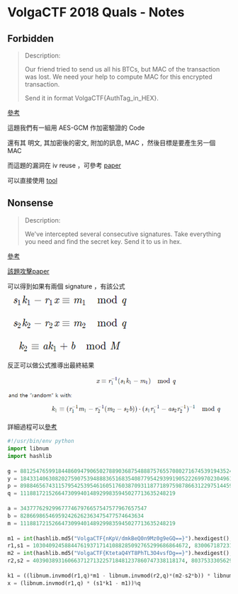 # VolgaCTF 2018 Quals - Notes


## Forbidden
> Description:
>
> Our friend tried to send us all his BTCs, but MAC of the transaction was lost. We need your help to compute MAC for this encrypted transaction.
> 
> Send it in format VolgaCTF{AuthTag_in_HEX}.

[參考](https://ctftime.org/task/5608)

這題我們有一組用 AES-GCM 作加密驗證的 Code

還有其 明文, 其加密後的密文, 附加的訊息, MAC ，然後目標是要產生另一個 MAC

而這題的漏洞在 iv reuse ，可參考 [paper](https://www.usenix.org/system/files/conference/woot16/woot16-paper-bock.pdf)

可以直接使用 [tool](https://github.com/nonce-disrespect/nonce-disrespect/tree/master/tool)

## Nonsense
> Description:
>
> We've intercepted several consecutive signatures. Take everything you need and find the secret key. Send it to us in hex.

[參考](https://ctftime.org/event/539)

[該題攻擊paper](https://link.springer.com/content/pdf/10.1007%2FBFb0052242.pdf)

可以得到如果有兩個 signature ，有該公式
![image](./img/X81IIut.png)

反正可以做公式推導出最終結果

![image](./img/SaqtWbL.png)

詳細過程可以[參考](https://github.com/VoidHack/write-ups/tree/master/VolgaCTF%202018%20Quals/crypto/Nonsense)



```python
#!/usr/bin/env python
import libnum
import hashlib

g = 88125476599184486094790650278890368754888757655708027167453919435240304366395317529470831972495061725782138055221217302201589783769854366885231779596493602609634987052252863192229681106120745605931395095346012008056087730365567429009621913663891364224332141824100071928803984724198563312854816667719924760795
y = 18433140630820275907539488836516835408779542939919052226997023049612786224410259583219376467254099629677919271852380455772458762645735404211432242965871926570632297310903219184400775850110990886397212284518923292433738871549404880989194321082225561448101852260505727288411231941413212099434438610673556403084
p = 89884656743115795425395461605176038709311877189759878663122975144592708970495081723016152663257074178905267744494172937616748015651504839967430700901664125135185879852143653824715409554960402343311756382635207838848036159350785779959423221882215217326708017212309285537596191495074550701770862125817284985959
q = 1118817215266473099401489299835945027713635248219

a = 3437776292996777467976657547577967657547
b = 828669865469592426262363475477574643634
m = 1118817215266473099401489299835945027713635248219

m1 = int(hashlib.md5("VolgaCTF{nKpV/dmkBeQ0n9Mz0g9eGQ==}").hexdigest(), 16)
r1,s1 = 1030409245884476193717141088285092765299686864672, 830067187231135666416948244755306407163838542785
m2 = int(hashlib.md5("VolgaCTF{KtetaQ4YT8PhTL3O4vsfDg==}").hexdigest(), 16)
r2,s2 = 403903893160663712713225718481237860747338118174, 803753330562964683180744246754284061126230157465

k1 = ((libnum.invmod(r1,q)*m1 - libnum.invmod(r2,q)*(m2-s2*b)) * libnum.invmod( s1*libnum.invmod(r1,q)-a*s2*libnum.invmod(r2,q),q)) % q
x = (libnum.invmod(r1,q) * (s1*k1 - m1))%q
```